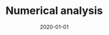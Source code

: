 ---
title: "Numerical analysis"
collection: teaching
type: "Graduate course"
hours: "32 hours"
permalink: /teaching/2020-automn-teaching-1
venue: "Institut d'Optique Graduate School (Bordeaux)"
year: "2019-2020"
date: 2020-01-01
location: "Bordeaux, France"
---